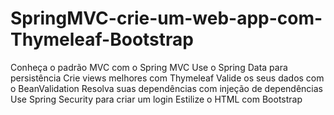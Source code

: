 # SpringMVC-crie-um-web-app-com-Thymeleaf-Bootstrap
 Conheça o padrão MVC com o Spring MVC Use o Spring Data para persistência Crie views melhores com Thymeleaf Valide os seus dados com o BeanValidation Resolva suas dependências com injeção de dependências Use Spring Security para criar um login Estilize o HTML com Bootstrap
